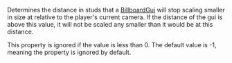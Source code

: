 Determines the distance in studs that a [BillboardGui](https://developer.roblox.com/en-us/api-reference/class/BillboardGui) will stop scaling smaller in size at relative to the player's current camera. If the distance of the gui is above this value, it will not be scaled any smaller than it would be at this distance.

This property is ignored if the value is less than 0. The default value is -1, meaning the property is ignored by default.
